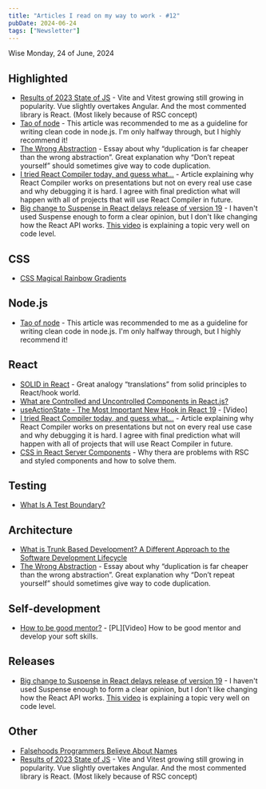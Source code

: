 ```yaml
---
title: "Articles I read on my way to work - #12"
pubDate: 2024-06-24
tags: ["Newsletter"]
---
```


Wise Monday, 24 of June, 2024
## Highlighted
- [Results of 2023 State of JS](https://2023.stateofjs.com/en-US)  - Vite and Vitest growing still growing in popularity. Vue slightly overtakes Angular. And the most commented library is React. (Most likely because of RSC concept)
- [Tao of node](https://alexkondov.com/tao-of-node/)  - This article was recommended to me as a guideline for writing clean code in node.js. I'm only halfway through, but I highly recommend it!
- [The Wrong Abstraction](https://sandimetz.com/blog/2016/1/20/the-wrong-abstraction)  - Essay about why “duplication is far cheaper than the wrong abstraction”. Great explanation why “Don’t repeat yourself” should sometimes give way to code duplication.
- [I tried React Compiler today, and guess what...](https://www.developerway.com/posts/i-tried-react-compiler)  - Article explaining why React Compiler works on presentations but not on every real use case and why debugging it is hard. I agree with final prediction what will happen with all of projects that will use React Compiler in future.
- [Big change to Suspense in React delays release of version 19](https://tkdodo.eu/blog/react-19-and-suspense-a-drama-in-3-acts)  - I haven't used Suspense enough to form a clear opinion, but I don't like changing how the React API works. [This video](https://www.youtube.com/watch?v=sgnw8dRZa3Q) is explaining a topic very well on code level.

## CSS
- [CSS Magical Rainbow Gradients](https://www.joshwcomeau.com/react/rainbow-button/)

## Node.js
- [Tao of node](https://alexkondov.com/tao-of-node/)  - This article was recommended to me as a guideline for writing clean code in node.js. I'm only halfway through, but I highly recommend it!

## React
- [SOLID in React](https://www.perssondennis.com/articles/write-solid-react-hooks)  - Great analogy “translations” from solid principles to React/hook world.
- [What are Controlled and Uncontrolled Components in React.js?](https://www.freecodecamp.org/news/what-are-controlled-and-uncontrolled-components-in-react/)
- [useActionState - The Most Important New Hook in React 19](https://www.youtube.com/watch?v=GgyP0_b-WPY)  - [Video]
- [I tried React Compiler today, and guess what...](https://www.developerway.com/posts/i-tried-react-compiler)  - Article explaining why React Compiler works on presentations but not on every real use case and why debugging it is hard. I agree with final prediction what will happen with all of projects that will use React Compiler in future.
- [CSS in React Server Components](https://www.joshwcomeau.com/react/css-in-rsc/)  - Why thera are problems with RSC and styled components and how to solve them.

## Testing
- [What Is A Test Boundary?](https://www.epicweb.dev/what-is-a-test-boundary)

## Architecture
- [What is Trunk Based Development? A Different Approach to the Software Development Lifecycle](https://www.freecodecamp.org/news/what-is-trunk-based-development/)
- [The Wrong Abstraction](https://sandimetz.com/blog/2016/1/20/the-wrong-abstraction)  - Essay about why “duplication is far cheaper than the wrong abstraction”. Great explanation why “Don’t repeat yourself” should sometimes give way to code duplication.

## Self-development
- [How to be good mentor?](https://www.youtube.com/watch?v=_xsTGVTE1JE)  - [PL][Video] How to be good mentor and develop your soft skills.

## Releases
- [Big change to Suspense in React delays release of version 19](https://tkdodo.eu/blog/react-19-and-suspense-a-drama-in-3-acts)  - I haven't used Suspense enough to form a clear opinion, but I don't like changing how the React API works. [This video](https://www.youtube.com/watch?v=sgnw8dRZa3Q) is explaining a topic very well on code level.

## Other
- [Falsehoods Programmers Believe About Names](https://www.kalzumeus.com/2010/06/17/falsehoods-programmers-believe-about-names/)
- [Results of 2023 State of JS](https://2023.stateofjs.com/en-US)  - Vite and Vitest growing still growing in popularity. Vue slightly overtakes Angular. And the most commented library is React. (Most likely because of RSC concept)

